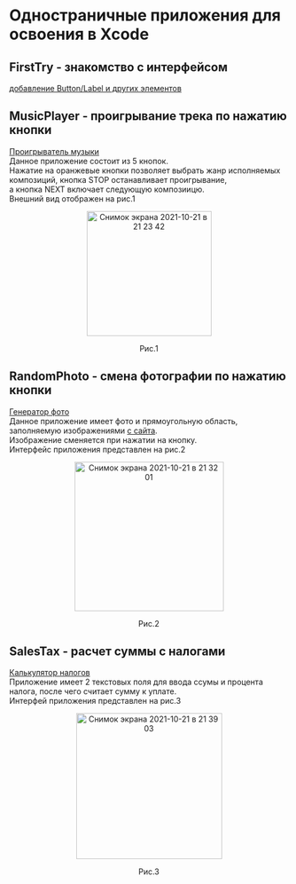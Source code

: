 # Одностраничные приложения для освоения в Xcode


## FirstTry - знакомство с интерфейсом
[добавление Button/Label и других элементов](https://github.com/PolinaBrusova/Swift-practice/tree/main/one-page%20applications/FirstTry)<br>

## MusicPlayer -  проигрывание трека по нажатию кнопки
[Проигрыватель музыки](https://github.com/PolinaBrusova/Swift-practice/tree/main/one-page%20applications/MusicPlayer)<br>
Данное приложение состоит из 5 кнопок.<br>
Нажатие на оранжевые кнопки позволяет выбрать жанр исполняемых композиций, кнопка STOP останавливает проигрывание, <br>
а кнопка NEXT включает следующую композиицю.<br>
Внешний вид отображен на рис.1<br>
<p align="center"><img width="225" alt="Снимок экрана 2021-10-21 в 21 23 42" src="https://user-images.githubusercontent.com/64200729/138335258-d20ad309-3809-4643-a40e-6c2807e1fe10.png"></p>
<p align="center">Рис.1</p>

## RandomPhoto - смена фотографии по нажатию кнопки
[Генератор фото](https://github.com/PolinaBrusova/Swift-practice/tree/main/one-page%20applications/RandomPhoto)<br>
Данное приложение имеет фото и прямоугольную область, заполняемую изображениями [с сайта](https://source.unsplash.com/random/600x600).<br>
Изображение сменяется при нажатии на кнопку.<br>
Интерфейс приложения представлен на рис.2<br>
<p align="center"><img width="269" alt="Снимок экрана 2021-10-21 в 21 32 01" src="https://user-images.githubusercontent.com/64200729/138336357-489fab0b-85e9-45ad-ad37-4bdd9bcee41a.png"></p>
<p align="center">Рис.2</p>

## SalesTax - расчет суммы с налогами
[Калькулятор налогов](https://github.com/PolinaBrusova/Swift-practice/tree/main/one-page%20applications/SalesTax)<br>
Приложение имеет 2 текстовых поля для ввода ссумы и процента налога, после чего считает сумму к уплате.<br>
Интерфей приложения представлен на рис.3<br>
<p align="center"><img width="263" alt="Снимок экрана 2021-10-21 в 21 39 03" src="https://user-images.githubusercontent.com/64200729/138337259-c5b1d462-0f6f-4c5c-8eb6-ed0e79b8b2fd.png"></p>
<p align="center">Рис.3</p>

